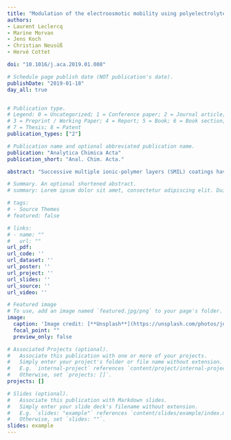 ```yaml
---
title: "Modulation of the electroosmotic mobility using polyelectrolyte multilayer coatings for protein analysis by capillary electrophoresis"
authors:
- Laurent Leclercq
- Marine Morvan
- Jens Koch
- Christian Neusüß
- Hervé Cottet

doi: "10.1016/j.aca.2019.01.008"

# Schedule page publish date (NOT publication's date).
publishDate: "2019-01-18"
day_all: true


# Publication type.
# Legend: 0 = Uncategorized; 1 = Conference paper; 2 = Journal article;
# 3 = Preprint / Working Paper; 4 = Report; 5 = Book; 6 = Book section;
# 7 = Thesis; 8 = Patent
publication_types: ["2"]

# Publication name and optional abbreviated publication name.
publication: "Analytica Chimica Acta"
publication_short: "Anal. Chim. Acta."

abstract: "Successive multiple ionic-polymer layers (SMIL) coatings have been often used in capillary electrophoresis due to their simplicity to implement and regenerate. However, the performances of the separation are strongly dependent on the nature of the polyelectrolyte partners used to build the SMIL coating. In this work, we investigate new couples of polyelectrolytes that were not tested before: namely, polybrene (PB), quaternized diethylaminoethyl dextran (DEAEDq) and ε-poly(lysine) (ε-PLL), as polycations, in combination with poly(acrylic acid), dextran sulfate, poly(styrenesulfonate), poly(methacrylic acid) and poly(L-lysine citramide), as polyanions. Systematic study of intra- and inter-capillaries repeatabilities/reproducibilities was performed based on the determination of migration time, separation efficiency and electroosmotic mobility. Interestingly, the electroosmotic flow was found to vary with the nature of the polycation on a broad range of electroosmotic mobility decreasing in magnitude in the order of PB > ε-PLL > DEAEDq, whatever the polyanion associated. Application of the coatings to the separation of proteins is illustrated in a 0.5M acetic acid BGE, including CE-MS separation of ribonuclease B-glycoforms of the same mass (positional or structural isomers)."

# Summary. An optional shortened abstract.
# summary: Lorem ipsum dolor sit amet, consectetur adipiscing elit. Duis posuere tellus ac convallis placerat. Proin tincidunt magna sed ex sollicitudin condimentum.

# tags:
# - Source Themes
# featured: false

# links:
# - name: ""
#   url: ""
url_pdf: 
url_code: ''
url_dataset: ''
url_poster: ''
url_project: ''
url_slides: ''
url_source: ''
url_video: ''

# Featured image
# To use, add an image named `featured.jpg/png` to your page's folder. 
image:
  caption: 'Image credit: [**Unsplash**](https://unsplash.com/photos/jdD8gXaTZsc)'
  focal_point: ""
  preview_only: false

# Associated Projects (optional).
#   Associate this publication with one or more of your projects.
#   Simply enter your project's folder or file name without extension.
#   E.g. `internal-project` references `content/project/internal-project/index.md`.
#   Otherwise, set `projects: []`.
projects: []

# Slides (optional).
#   Associate this publication with Markdown slides.
#   Simply enter your slide deck's filename without extension.
#   E.g. `slides: "example"` references `content/slides/example/index.md`.
#   Otherwise, set `slides: ""`.
slides: example
---
```

